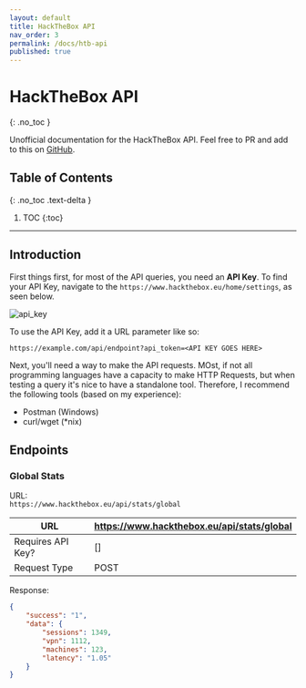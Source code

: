```yaml
---
layout: default
title: HackTheBox API
nav_order: 3
permalink: /docs/htb-api
published: true
---
```


# HackTheBox API
{: .no_toc }

Unofficial documentation for the HackTheBox API. Feel free to PR and add to this on [GitHub](https://github.com/SherlockSec/docs).

## Table of Contents
{: .no_toc .text-delta }

1. TOC
{:toc}

___

## Introduction
First things first, for most of the API queries, you need an **API Key**. To find your API Key, navigate to the `https://www.hackthebox.eu/home/settings`, as seen below.  

![api_key](https://raw.ratelimited.me/H0j2bwgj0rBr.png)  

To use the API Key, add it a URL parameter like so:

```https://example.com/api/endpoint?api_token=<API KEY GOES HERE>```

Next, you'll need a way to make the API requests. MOst, if not all programming languages have a capacity to make HTTP Requests, but when testing a query it's nice to have a standalone tool. Therefore, I recommend the following tools (based on my experience):  
* Postman (Windows)
* curl/wget (*nix)

## Endpoints
### Global Stats
URL:  
`https://www.hackthebox.eu/api/stats/global`  

| URL               | https://www.hackthebox.eu/api/stats/global |
|-------------------|--------------------------------------------|
| Requires API Key? | []                                         |
| Request Type      | POST                                       |  

Response:
```json
{
    "success": "1",
    "data": {
        "sessions": 1349,
        "vpn": 1112,
        "machines": 123,
        "latency": "1.05"
    }
}
```